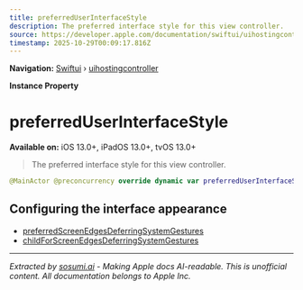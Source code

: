 ```yaml
---
title: preferredUserInterfaceStyle
description: The preferred interface style for this view controller.
source: https://developer.apple.com/documentation/swiftui/uihostingcontroller/preferreduserinterfacestyle
timestamp: 2025-10-29T00:09:17.816Z
---
```


**Navigation:** [Swiftui](/documentation/swiftui) › [uihostingcontroller](/documentation/swiftui/uihostingcontroller)

**Instance Property**

# preferredUserInterfaceStyle

**Available on:** iOS 13.0+, iPadOS 13.0+, tvOS 13.0+

> The preferred interface style for this view controller.

```swift
@MainActor @preconcurrency override dynamic var preferredUserInterfaceStyle: UIUserInterfaceStyle { get }
```

## Configuring the interface appearance

- [preferredScreenEdgesDeferringSystemGestures](/documentation/swiftui/uihostingcontroller/preferredscreenedgesdeferringsystemgestures)
- [childForScreenEdgesDeferringSystemGestures](/documentation/swiftui/uihostingcontroller/childforscreenedgesdeferringsystemgestures)

---

*Extracted by [sosumi.ai](https://sosumi.ai) - Making Apple docs AI-readable.*
*This is unofficial content. All documentation belongs to Apple Inc.*
